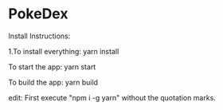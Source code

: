 # PokeDex

Install Instructions:

1.To install everything: yarn install

To start the app: yarn start

To build the app: yarn build

edit: First execute "npm i -g yarn" without the quotation marks.
